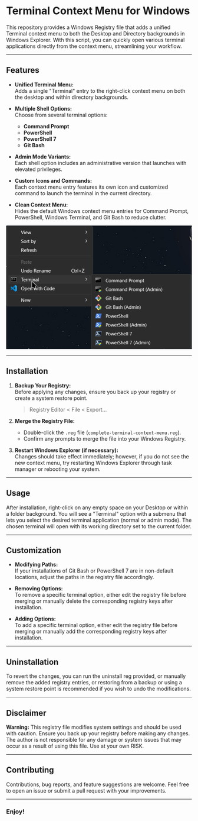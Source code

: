 
# Terminal Context Menu for Windows

This repository provides a Windows Registry file that adds a unified Terminal context menu to both the Desktop and Directory backgrounds in Windows Explorer. With this script, you can quickly open various terminal applications directly from the context menu, streamlining your workflow.

----------

## Features

-   **Unified Terminal Menu:**  
    Adds a single "Terminal" entry to the right-click context menu on both the desktop and within directory backgrounds.
    
-   **Multiple Shell Options:**  
    Choose from several terminal options:
    
    -   **Command Prompt**
    -   **PowerShell**
    -   **PowerShell 7**
    -   **Git Bash**
-   **Admin Mode Variants:**  
    Each shell option includes an administrative version that launches with elevated privileges.
    
-   **Custom Icons and Commands:**  
    Each context menu entry features its own icon and customized command to launch the terminal in the current directory.
    
-   **Clean Context Menu:**  
    Hides the default Windows context menu entries for Command Prompt, PowerShell, Windows Terminal, and Git Bash to reduce clutter.
    
![alt text](https://github.com/Antariksh-Singh-07/Complete-Terminal-Context-Menu/blob/main/image.png?raw=True "Overview Example Image")

----------

## Installation

1.  **Backup Your Registry:**  
    Before applying any changes, ensure you back up your registry or create a system restore point.
    > Registry Editor < File < Export...
    
2.  **Merge the Registry File:**
    
    -   Double-click the `.reg` file (`complete-terminal-context-menu.reg`).
    -   Confirm any prompts to merge the file into your Windows Registry.
3.  **Restart Windows Explorer (if necessary):**  
    Changes should take effect immediately; however, if you do not see the new context menu, try restarting Windows Explorer through task manager or rebooting your system.
    

----------

## Usage

After installation, right-click on any empty space on your Desktop or within a folder background. You will see a "Terminal" option with a submenu that lets you select the desired terminal application (normal or admin mode). The chosen terminal will open with its working directory set to the current folder.

----------

## Customization

-   **Modifying Paths:**  
    If your installations of Git Bash or PowerShell 7 are in non-default locations, adjust the paths in the registry file accordingly.
    
-   **Removing Options:**  
    To remove a specific terminal option, either edit the registry file before merging or manually delete the corresponding registry keys after installation.

-   **Adding Options:**  
    To add a specific terminal option, either edit the registry file before merging or manually add the corresponding registry keys after installation.
    

----------

## Uninstallation

To revert the changes, you can run the uninstall reg provided, or manually remove the added registry entries, or restoring from a backup or using a system restore point is recommended if you wish to undo the modifications.

----------

## Disclaimer

**Warning:** This registry file modifies system settings and should be used with caution. Ensure you back up your registry before making any changes. The author is not responsible for any damage or system issues that may occur as a result of using this file. Use at your own RISK.

----------

## Contributing

Contributions, bug reports, and feature suggestions are welcome. Feel free to open an issue or submit a pull request with your improvements.

----------

### Enjoy!

